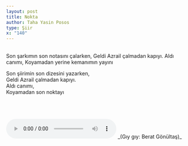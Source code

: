 ```yaml
---
layout: post
title: Nokta
author: Taha Yasin Posos
type: Şiir
x: "140"
---
```

<br/>
Son şarkımın son notasını çalarken,  
Geldi Azrail çalmadan kapıyı.  
Aldı canımı,  
Koyamadan yerine kemanımın yayını  

Son şiirimin son dizesini yazarken,  
Geldi Azrail çalmadan kapıyı.  
Aldı canımı,  
Koyamadan son noktayı  

<br/>
<br/>
<br/>
<audio controls>
 <source src="http://ceriha.com/audios/bb.mp3" type="audio/mpeg">
 Your browser does not support the audio tag.
</audio>
_(Gıy gıy: Berat Gönültaş)_
